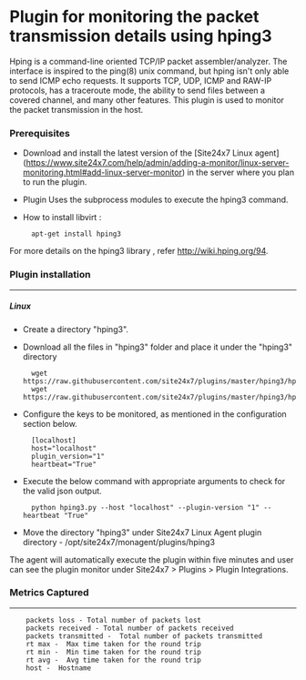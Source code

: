 Plugin for monitoring the packet transmission details using hping3
===================================================================

Hping is a command-line oriented TCP/IP packet assembler/analyzer. The interface is inspired to the ping(8) unix command, but hping isn't only able to send ICMP echo requests. It supports TCP, UDP, ICMP and RAW-IP protocols, has a traceroute mode, the ability to send files between a covered channel, and many other features. This plugin is used to monitor the packet transmission in the host.  

### Prerequisites

- Download and install the latest version of the [Site24x7 Linux agent] (https://www.site24x7.com/help/admin/adding-a-monitor/linux-server-monitoring.html#add-linux-server-monitor) in the server where you plan to run the plugin. 

- Plugin Uses the subprocess modules to execute the hping3 command.

- How to install libvirt :

		apt-get install hping3
		
For more details on the hping3 library , refer http://wiki.hping.org/94. 


### Plugin installation
---
##### Linux 

- Create a directory "hping3".

- Download all the files in "hping3" folder and place it under the "hping3" directory

		wget https://raw.githubusercontent.com/site24x7/plugins/master/hping3/hping3.py
		wget https://raw.githubusercontent.com/site24x7/plugins/master/hping3/hping3.cfg
	
- Configure the keys to be monitored, as mentioned in the configuration section below.

		[localhost]
		host="localhost"
		plugin_version="1"
		heartbeat="True"

- Execute the below command with appropriate arguments to check for the valid json output.  

		python hping3.py --host "localhost" --plugin-version "1" --heartbeat "True"
		
- Move the directory "hping3" under Site24x7 Linux Agent plugin directory - /opt/site24x7/monagent/plugins/hping3

The agent will automatically execute the plugin within five minutes and user can see the plugin monitor under Site24x7 > Plugins > Plugin Integrations.

### Metrics Captured
---
		packets loss - Total number of packets lost 
		packets received - Total number of packets received 
		packets transmitted -  Total number of packets transmitted
		rt max -  Max time taken for the round trip
		rt min -  Min time taken for the round trip
		rt avg -  Avg time taken for the round trip
		host -  Hostname
